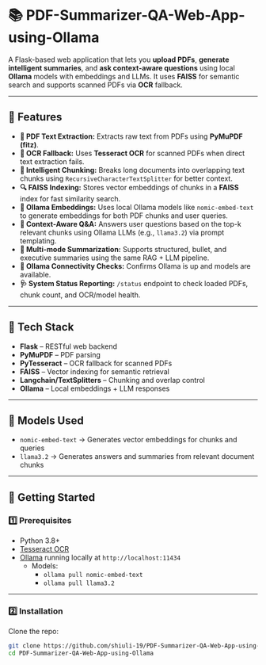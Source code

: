 # 📚 PDF-Summarizer-QA-Web-App-using-Ollama

A Flask-based web application that lets you **upload PDFs**, **generate intelligent summaries**, and **ask context-aware questions** using local **Ollama** models with embeddings and LLMs. It uses **FAISS** for semantic search and supports scanned PDFs via **OCR** fallback.

---

## 📌 Features

- **📄 PDF Text Extraction:** Extracts raw text from PDFs using **PyMuPDF (fitz)**.
- **🧾 OCR Fallback:** Uses **Tesseract OCR** for scanned PDFs when direct text extraction fails.
- **🧠 Intelligent Chunking:** Breaks long documents into overlapping text chunks using `RecursiveCharacterTextSplitter` for better context.
- **🔍 FAISS Indexing:** Stores vector embeddings of chunks in a **FAISS** index for fast similarity search.
- **🧬 Ollama Embeddings:** Uses local Ollama models like `nomic-embed-text` to generate embeddings for both PDF chunks and user queries.
- **💬 Context-Aware Q&A:** Answers user questions based on the top-k relevant chunks using Ollama LLMs (e.g., `llama3.2`) via prompt templating.
- **📑 Multi-mode Summarization:** Supports structured, bullet, and executive summaries using the same RAG + LLM pipeline.
- **📶 Ollama Connectivity Checks:** Confirms Ollama is up and models are available.
- **🩺 System Status Reporting:** `/status` endpoint to check loaded PDFs, chunk count, and OCR/model health.

---

## 🧪 Tech Stack

- **Flask** – RESTful web backend
- **PyMuPDF** – PDF parsing
- **PyTesseract** – OCR fallback for scanned PDFs
- **FAISS** – Vector indexing for semantic retrieval
- **Langchain/TextSplitters** – Chunking and overlap control
- **Ollama** – Local embeddings + LLM responses

---

## 🤖 Models Used

- `nomic-embed-text` → Generates vector embeddings for chunks and queries
- `llama3.2` → Generates answers and summaries from relevant document chunks

---

## 🚀 Getting Started

### 1️⃣ Prerequisites

- Python 3.8+
- [Tesseract OCR](https://github.com/tesseract-ocr/tesseract)
- [Ollama](https://ollama.com) running locally at `http://localhost:11434`
  - Models:
    - `ollama pull nomic-embed-text`
    - `ollama pull llama3.2`

---

### 2️⃣ Installation

Clone the repo:

```bash
git clone https://github.com/shiuli-19/PDF-Summarizer-QA-Web-App-using-Ollama.git
cd PDF-Summarizer-QA-Web-App-using-Ollama
